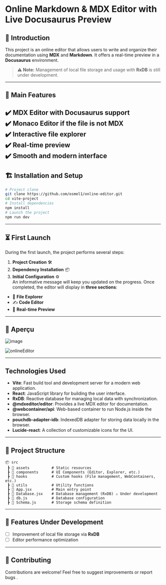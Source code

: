 #  Online Markdown & MDX Editor with Live Docusaurus Preview  
## 🌟 Introduction  
This project is an online editor that allows users to write and organize their documentation using **MDX** and **Markdown**. It offers a real-time preview in a **Docusaurus** environment.
> **⚠️ Note:** Management of local file storage and usage with **RxDB** is still under development.
---
## 🚀 Main Features  
✔️ **MDX** Editor with **Docusaurus** support  
✔️ **Monaco** Editor if the file is not MDX  
✔️ Interactive file explorer  
✔️ Real-time preview  
✔️ Smooth and modern interface  
---
## 🏗️ Installation and Setup  
```bash
# Project clone
git clone https://github.com/osmel1/online-editor.git
cd vite-project
# Install dependencies
npm install
# Launch the project
npm run dev
```
---
## ⏳ First Launch  
During the first launch, the project performs several steps:  
1. **Project Creation** 🛠️  
2. **Dependency Installation** 📦  
3. **Initial Configuration** ⚙️  
An informative message will keep you updated on the progress. Once completed, the editor will display in **three sections**:
- 📂 **File Explorer**
- ✍️ **Code Editor**
- 👀 **Real-time Preview**
---
##  📸 Aperçu
![image](https://github.com/user-attachments/assets/83fe2ceb-2a02-49dd-9459-df42e9866d60)



![onlineEditor](https://github.com/user-attachments/assets/c8b9471f-00f5-4206-af32-1521f503732a)

---
## Technologies Used
- **Vite**: Fast build tool and development server for a modern web application.
- **React**: JavaScript library for building the user interface.
- **RxDB**: Reactive database for managing local data with synchronization.
- **@mdxeditor/editor**: Provides a live MDX editor for documentation.
- **@webcontainer/api**: Web-based container to run Node.js inside the browser.
- **pouchdb-adapter-idb**: IndexedDB adapter for storing data locally in the browser.
- **Lucide-react**: A collection of customizable icons for the UI.
---
## 📂 Project Structure  
```
📦 src
 ┣ 📂 assets          # Static resources
 ┣ 📂 components      # UI Components (Editor, Explorer, etc.)
 ┣ 📂 hooks           # Custom hooks (File management, WebContainers, etc.)
 ┣ 📂 utils           # Utility functions
 ┣ 📜 App.jsx         # Main entry point
 ┣ 📜 Database.jsx    # Database management (RxDB) ⚠️ Under development
 ┣ 📜 db.js           # Database configuration
 ┣ 📜 Schema.js       # Storage schema definition
```
---
## 🔧 Features Under Development  
- [ ] Improvement of local file storage via **RxDB**
- [ ] Editor performance optimization
---
## 🤝 Contributing  
Contributions are welcome! Feel free to suggest improvements or report bugs .
